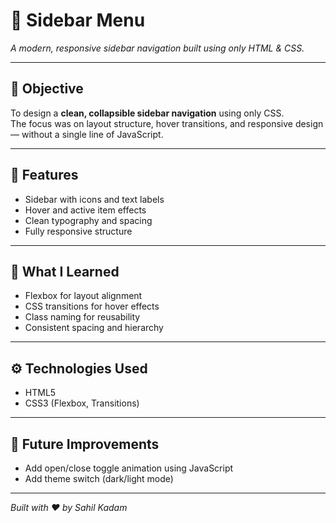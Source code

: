 # 📁 Sidebar Menu  
*A modern, responsive sidebar navigation built using only HTML & CSS.*

---

## 🎯 Objective
To design a **clean, collapsible sidebar navigation** using only CSS.  
The focus was on layout structure, hover transitions, and responsive design — without a single line of JavaScript.

---

## 🧩 Features
- Sidebar with icons and text labels  
- Hover and active item effects  
- Clean typography and spacing  
- Fully responsive structure  

---

## 🧠 What I Learned
- Flexbox for layout alignment  
- CSS transitions for hover effects  
- Class naming for reusability  
- Consistent spacing and hierarchy  

---

## ⚙️ Technologies Used
- HTML5  
- CSS3 (Flexbox, Transitions)

---

## 🏁 Future Improvements
- Add open/close toggle animation using JavaScript  
- Add theme switch (dark/light mode)  

---

*Built with ❤️ by Sahil Kadam*
